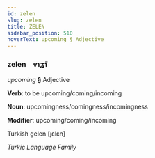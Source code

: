 ```yaml
---
id: zelen
slug: zelen
title: ZELEN
sidebar_position: 510
hoverText: upcoming § Adjective
---
```


### zelen&emsp;<span kind="abugida">ⱴɿʓ̃ɿ</span>

*upcoming* **§** Adjective

**Verb**: to be upcoming/coming/incoming

**Noun**: upcomingness/comingness/incomingness

**Modifier**: upcoming/coming/incoming

Turkish gelen [ɟɛlɛn]

*Turkic Language Family*